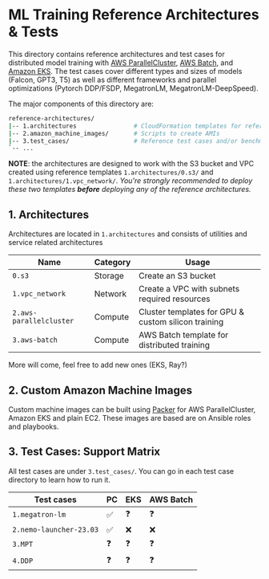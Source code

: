 # ML Training Reference Architectures & Tests <!-- omit from toc -->

This directory contains reference architectures and test cases for distributed model training with [AWS ParallelCluster](https://docs.aws.amazon.com/parallelcluster/latest/ug/what-is-aws-parallelcluster.html), [AWS Batch](https://docs.aws.amazon.com/batch/latest/userguide/what-is-batch.html), and [Amazon EKS](https://docs.aws.amazon.com/eks/latest/userguide/getting-started-console.html). The test cases cover different types and sizes of models (Falcon, GPT3, T5) as well as different frameworks and parallel optimizations (Pytorch DDP/FSDP, MegatronLM, MegatronLM-DeepSpeed).

The major components of this directory are:

```bash
reference-architectures/
|-- 1.architectures                # CloudFormation templates for reference arch
|-- 2.amazon_machine_images/       # Scripts to create AMIs
|-- 3.test_cases/                  # Reference test cases and/or benchmark scripts
`-- ...
```

**NOTE**: the architectures are designed to work with the S3 bucket and VPC created using reference templates `1.architectures/0.s3/` and `1.architectures/1.vpc_network/`. _You're strongly recommended to deploy these two templates **before** deploying any of the reference architectures._


## 1. Architectures

Architectures are located in `1.architectures` and consists of utilities and service related architectures

| Name                    | Category | Usage
|-------------------------|----------|-----------------------------------------------------|
| `0.s3`                  | Storage  | Create an S3 bucket                                 |
| `1.vpc_network`         | Network  | Create a VPC with subnets required resources        |
| `2.aws-parallelcluster` | Compute  | Cluster templates for GPU & custom silicon training |
| `3.aws-batch`           | Compute  | AWS Batch template for distributed training         |

More will come, feel free to add new ones (EKS, Ray?)

## 2. Custom Amazon Machine Images

Custom machine images can be built using [Packer](www.packer.io) for AWS ParallelCluster, Amazon EKS and plain EC2. These images are based are on Ansible roles and playbooks.

## 3. Test Cases: Support Matrix

All test cases are under `3.test_cases/`. You can go in each test case directory to learn how to run it.

| Test cases              | PC   | EKS   | AWS Batch |
| ----------------------- | ---- | ----- | --------- |
| `1.megatron-lm`         | ✅   | ❓   | ❓        |
| `2.nemo-launcher-23.03` | ✅   | ❌   | ❌        |
| `3.MPT`                 | ❓   | ❓   | ❓        |
| `4.DDP`                 | ❓   | ❓   | ❓        |
